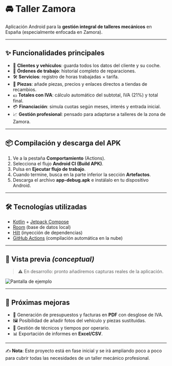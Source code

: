# 🚘 Taller Zamora

Aplicación Android para la **gestión integral de talleres mecánicos** en España (especialmente enfocada en Zamora).

---

## ✨ Funcionalidades principales
- 📇 **Clientes y vehículos**: guarda todos los datos del cliente y su coche.
- 📝 **Órdenes de trabajo**: historial completo de reparaciones.
- 🛠️ **Servicios**: registro de horas trabajadas × tarifa.
- 🔩 **Piezas**: añade piezas, precios y enlaces directos a tiendas de recambios.
- 💶 **Totales con IVA**: cálculo automático del subtotal, IVA (21%) y total final.
- 💳 **Financiación**: simula cuotas según meses, interés y entrada inicial.
- 📈 **Gestión profesional**: pensado para adaptarse a talleres de la zona de Zamora.

---

## 📦 Compilación y descarga del APK
1. Ve a la pestaña **Comportamiento** (Actions).
2. Selecciona el flujo **Android CI (Build APK)**.
3. Pulsa en **Ejecutar flujo de trabajo**.
4. Cuando termine, busca en la parte inferior la sección **Artefactos**.
5. Descarga el archivo **app-debug.apk** e instálalo en tu dispositivo Android.

---

## 🛠️ Tecnologías utilizadas
- [Kotlin](https://kotlinlang.org/) + [Jetpack Compose](https://developer.android.com/jetpack/compose)
- [Room](https://developer.android.com/training/data-storage/room) (base de datos local)
- [Hilt](https://dagger.dev/hilt/) (inyección de dependencias)
- [GitHub Actions](https://docs.github.com/es/actions) (compilación automática en la nube)

---

## 📸 Vista previa *(conceptual)*
> ⚠️ En desarrollo: pronto añadiremos capturas reales de la aplicación.

![Pantalla de ejemplo](https://via.placeholder.com/800x400.png?text=Pantalla+principal+Taller+Zamora)

---

## 📌 Próximas mejoras
- 📑 Generación de presupuestos y facturas en **PDF** con desglose de IVA.  
- 🖼️ Posibilidad de añadir fotos del vehículo y piezas sustituidas.  
- 👥 Gestión de técnicos y tiempos por operario.  
- 📊 Exportación de informes en **Excel/CSV**.  

---

✍️ **Nota**: Este proyecto está en fase inicial y se irá ampliando poco a poco para cubrir todas las necesidades de un taller mecánico profesional.
